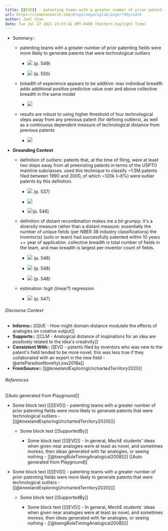 ```yaml
---
title: [[EVD]] - patenting teams with a greater number of prior patenting fields were more likely to generate patents that were technological outliers - [[@kneelandExploringUnchartedTerritory2020]]
url: https://roamresearch.com/#/app/megacoglab/page/r9OyxsAJe
author: Joel Chan
date: Tue Jul 27 2021 23:37:41 GMT-0400 (Eastern Daylight Time)
---
```


- Summary::

    - patenting teams with a greater number of prior patenting fields were more likely to generate patents that were technological outliers

        - ![](https://firebasestorage.googleapis.com/v0/b/firescript-577a2.appspot.com/o/imgs%2Fapp%2Fmegacoglab%2F7ATAWg2rou.png?alt=media&token=a65710bf-d4be-49f8-9321-83c32e88af3a) (p. 549)

        - ![](https://firebasestorage.googleapis.com/v0/b/firescript-577a2.appspot.com/o/imgs%2Fapp%2Fmegacoglab%2F82nPeiLlwd.png?alt=media&token=c7c2a7fe-ce5b-44af-a204-c5aa3e5f3a88) (p. 550)

    - breadth of experience appears to be additive: max individual breadth adds additional positive predictive value over and above collective breadth in the same model

        - ![](https://firebasestorage.googleapis.com/v0/b/firescript-577a2.appspot.com/o/imgs%2Fapp%2Fmegacoglab%2Fg1KBFlpAON.png?alt=media&token=e888d10c-7ba2-4a04-974a-b34fd7ad1574)

    - results are robust to using higher threshold of four technological steps away from any previous patent (for defining outliers), as well as a continuous dependent measure of technological distance from previous patents

        - ![](https://firebasestorage.googleapis.com/v0/b/firescript-577a2.appspot.com/o/imgs%2Fapp%2Fmegacoglab%2FrT4w5xZhqK.png?alt=media&token=3fd6ed78-ce57-45d6-b1ea-e10130d14cb4)
- **Grounding Context**

    - definition of outliers: patents that, at the time of filing, were at least two steps away from all preexisting patents in terms of the USPTO mainline subclasses. used this technique to classify ~1.5M patents filed between 1990 and 2000, of which ~120k (~8%) were outlier patents by this definition.

        - ![](https://firebasestorage.googleapis.com/v0/b/firescript-577a2.appspot.com/o/imgs%2Fapp%2Fmegacoglab%2FUaYvGpmm9e.png?alt=media&token=f231f513-35ec-43fd-92e8-37ebcec0e34c) (p. 537)

        - ![](https://firebasestorage.googleapis.com/v0/b/firescript-577a2.appspot.com/o/imgs%2Fapp%2Fmegacoglab%2FsZOs-qN_0_.png?alt=media&token=3711ef7f-2e1e-4cc7-88e8-218a2316a2f3)

        - ![](https://firebasestorage.googleapis.com/v0/b/firescript-577a2.appspot.com/o/imgs%2Fapp%2Fmegacoglab%2FQGcD6WFPPP.png?alt=media&token=90a7cfbf-1913-4b1b-b192-fe78ac2d862d)(p. 546)

    - definition of distant recombination makes me a bit grumpy: it's a diversity measure rather than a distant measure: essentially the number of unique fields (per NBER 38 industry classifications) the inventor(s) (solo or team) had successfully patented within 10 years += year of application. collective breadth is total number of fields in the team, and max breadth is largest per-inventor count of fields.

        - ![](https://firebasestorage.googleapis.com/v0/b/firescript-577a2.appspot.com/o/imgs%2Fapp%2Fmegacoglab%2FIM76LjYqRk.png?alt=media&token=8ed5c38f-9703-4bb0-9663-2b2a33043fa1) (p. 548)

        - ![](https://firebasestorage.googleapis.com/v0/b/firescript-577a2.appspot.com/o/imgs%2Fapp%2Fmegacoglab%2FVOl2r95zh_.png?alt=media&token=7f03904b-01b9-4e5f-b785-c478e9159b26) (p. 548)

        - ![](https://firebasestorage.googleapis.com/v0/b/firescript-577a2.appspot.com/o/imgs%2Fapp%2Fmegacoglab%2FBFX9WuyiIo.png?alt=media&token=689ef949-3498-478e-b58a-0774022fcbad) (p. 548)

    - estimation: logit (linear?) regression

        - ![](https://firebasestorage.googleapis.com/v0/b/firescript-577a2.appspot.com/o/imgs%2Fapp%2Fmegacoglab%2FN196PsAht-.png?alt=media&token=5ae17d3f-50bb-430a-9d5d-fa84da63ae30) (p. 547)

###### Discourse Context

- **Informs::** [[QUE - How might domain distance modulate the effects of analogies on creative output]]
- **Supports::** [[CLM - Analogical distance of inspirations for an idea are positively related to the idea's creativity]]
- **Consistent With::** [[EVD - patents filed by inventors who was new to the patent's field tended to be more novel; this was less true if they collaborated with an expert in the new field - @artsParadiseNoveltyLoss2018a]]
- **FromSource::** [[@kneelandExploringUnchartedTerritory2020]]

###### References

[[Auto generated from Playground]]

- Some block text  [[[[EVD]] - patenting teams with a greater number of prior patenting fields were more likely to generate patents that were technological outliers - [[@kneelandExploringUnchartedTerritory2020]]]]

    - Some block text  [[SupportedBy]]

        - Some block text  [[[[EVD]] - In general, MechE students' ideas when given near analogies were at least as novel, and sometimes moreso, then ideas generated with far analogies, or seeing nothing - [[@tsengRoleTimingAnalogical2008]]]]
[[Auto generated from Playground]]

- Some block text  [[[[EVD]] - patenting teams with a greater number of prior patenting fields were more likely to generate patents that were technological outliers - [[@kneelandExploringUnchartedTerritory2020]]]]

    - Some block text  [[SupportedBy]]

        - Some block text  [[[[EVD]] - In general, MechE students' ideas when given near analogies were at least as novel, and sometimes moreso, then ideas generated with far analogies, or seeing nothing - [[@tsengRoleTimingAnalogical2008]]]]
